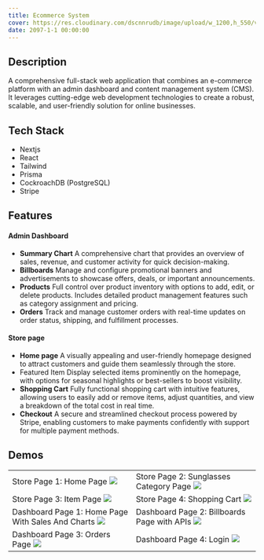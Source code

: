```yaml
---
title: Ecommerce System
cover: https://res.cloudinary.com/dscnnrudb/image/upload/w_1200,h_550/v1723020814/portfolio/postimages/edemo/cover_j2uxuc.png
date: 2097-1-1 00:00:00
---
```


## Description
A comprehensive full-stack web application that combines an e-commerce platform with an admin dashboard and content management system (CMS). It leverages cutting-edge web development technologies to create a robust, scalable, and user-friendly solution for online businesses.

## Tech Stack
- Nextjs
- React
- Tailwind
- Prisma
- CockroachDB (PostgreSQL)
- Stripe


## Features
#### Admin Dashboard
- **Summary Chart**
A comprehensive chart that provides an overview of sales, revenue, and customer activity for quick decision-making.
- **Billboards**
Manage and configure promotional banners and advertisements to showcase offers, deals, or important announcements.
- **Products**
Full control over product inventory with options to add, edit, or delete products. Includes detailed product management features such as category assignment and pricing.
- **Orders**
Track and manage customer orders with real-time updates on order status, shipping, and fulfillment processes.

#### Store page
- **Home page**
A visually appealing and user-friendly homepage designed to attract customers and guide them seamlessly through the store.
- Featured Item
Display selected items prominently on the homepage, with options for seasonal highlights or best-sellers to boost visibility.
- **Shopping Cart**
Fully functional shopping cart with intuitive features, allowing users to easily add or remove items, adjust quantities, and view a breakdown of the total cost in real time.
- **Checkout**
A secure and streamlined checkout process powered by Stripe, enabling customers to make payments confidently with support for multiple payment methods.


## Demos
<table style="width:100%">
    <colgroup>
       <col span="1" style="width: 50%;">
       <col span="1" style="width: 50%;">
    </colgroup>
    <tr>
        <td>
            Store Page 1: Home Page
            <img src="https://res.cloudinary.com/dscnnrudb/image/upload/v1723020719/portfolio/postimages/edemo/1_yaoimk.png"/>
        </td>
        <td>
            Store Page 2: Sunglasses Category Page
            <img src="https://res.cloudinary.com/dscnnrudb/image/upload/v1723020707/portfolio/postimages/edemo/2_ynixtm.png"/>
        </td>
    </tr>
    <tr>
        <td>
            Store Page 3: Item Page
            <img src="https://res.cloudinary.com/dscnnrudb/image/upload/v1723020760/portfolio/postimages/edemo/5_tsiyai.png"/>
        </td>
        <td>
            Store Page 4: Shopping Cart
            <img src="https://res.cloudinary.com/dscnnrudb/image/upload/v1723020707/portfolio/postimages/edemo/6_r14hrb.png"/>
        </td>
    </tr>
    <tr>
        <td>
            Dashboard Page 1: Home Page With Sales And Charts
            <img src="https://res.cloudinary.com/dscnnrudb/image/upload/v1723020707/portfolio/postimages/edemo/4_pielpr.png"/>
        </td>
        <td>
            Dashboard Page 2: Billboards Page with APIs
            <img src="https://res.cloudinary.com/dscnnrudb/image/upload/v1723020813/portfolio/postimages/edemo/8_l7znxe.png"/>
        </td>
    </tr>
    <tr>
        <td>
            Dashboard Page 3: Orders Page
            <img src="https://res.cloudinary.com/dscnnrudb/image/upload/v1723020769/portfolio/postimages/edemo/7_yhaj88.png"/>
        </td>
        <td>
            Dashboard Page 4: Login
            <img src="https://res.cloudinary.com/dscnnrudb/image/upload/v1723020706/portfolio/postimages/edemo/3_pqpszy.png"/>
        </td>
    </tr>
    
</table>
